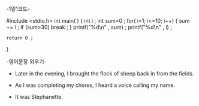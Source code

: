    -1일1코드-

#include <stdio.h>
int main( )
 {
    int i ;
    int sum=0 ;
    for( i=1; i<=10; i++)
    {
       sum += i ;
       if (sum>30)
       break ;
    }
    printf("%d\n" , sum) ;
    printf("%d\n" , i) ;

    return 0 ;
 }


   -영어문장 외우기- <The Stars>

* Later in the evening, I brought the flock of sheep back in from the fields.

* As I was completing my chores, I heard a voice calling my name.

* It was Stephanette.